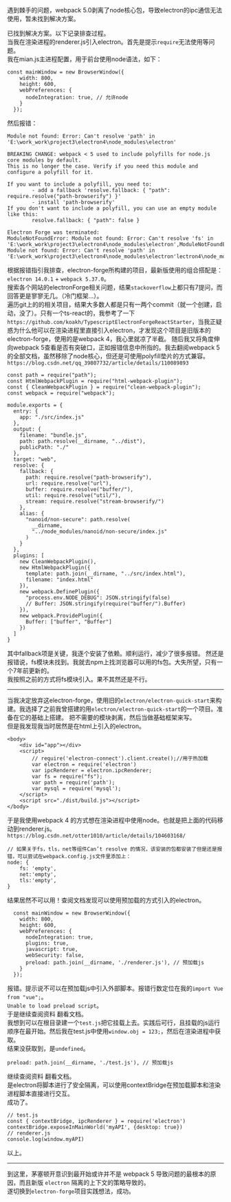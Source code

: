 遇到棘手的问题，webpack 5.0剥离了node核心包，导致electron的ipc通信无法使用，暂未找到解决方案。


已找到解决方案。以下记录排查过程。    
当我在渲染进程的renderer.js引入electron。首先是提示`require`无法使用等问题。    
我在mian.js主进程配置，用于前台使用node语法，如下：
```
const mainWindow = new BrowserWindow({
    width: 800,
    height: 600,
    webPreferences: {
      nodeIntegration: true, // 允许node
    }
  });
```
然后报错：
```
Module not found: Error: Can't resolve 'path' in 'E:\work_work\project3\electron4\node_modules\electron'

BREAKING CHANGE: webpack < 5 used to include polyfills for node.js core modules by default.
This is no longer the case. Verify if you need this module and configure a polyfill for it.

If you want to include a polyfill, you need to:
        - add a fallback 'resolve.fallback: { "path": require.resolve("path-browserify") }'
        - install 'path-browserify'
If you don't want to include a polyfill, you can use an empty module like this:
        resolve.fallback: { "path": false }

Electron Forge was terminated:
ModuleNotFoundError: Module not found: Error: Can't resolve 'fs' in 'E:\work_work\project3\electron4\node_modules\electron',ModuleNotFoundError: Module not found: Error: Can't resolve 'path' in 'E:\work_work\project3\electron4\node_modules\electron'lectron4\node_modules\electron'

```
根据报错指引我排查，electron-forge所构建的项目，最新版使用的组合搭配是：`electron 14.0.1` + `webpack 5.37.0`。    
搜索各个网站的electronForge相关问题，结果`stackoverflow`上都只有7提问，而回答更是寥寥无几。（冷门框架...）。   
遍历git上的的相关项目，结果大多数人都是只有一两个commit（就一个创建，启动，没了）。只有一个ts-react的，我参考了一下`https://github.com/koakh/TypescriptElectronForgeReactStarter`，当我正疑惑为什么他可以在渲染进程里直接引入electron，才发现这个项目是旧版本的electron-forge，使用的是webpack 4，我心里就凉了半截。
随后我又将角度伸向webpack 5查看是否有突破口，正如报错信息中所指的。我去翻阅webpack 5的全部文档，虽然移除了node核心，但还是可使用polyfill垫片的方式兼容。
`https://blog.csdn.net/qq_39807732/article/details/110089893`
```
const path = require("path");
const HtmlWebpackPlugin = require("html-webpack-plugin");
const { CleanWebpackPlugin } = require("clean-webpack-plugin");
const webpack = require("webpack");

module.exports = {
  entry: {
    app: "./src/index.js"
  },
  output: {
    filename: "bundle.js",
    path: path.resolve(__dirname, "../dist"),
    publicPath: "./"
  },
  target: "web",
  resolve: {
    fallback: {
      path: require.resolve("path-browserify"),
      url: require.resolve("url"),
      buffer: require.resolve("buffer/"),
      util: require.resolve("util/"),
      stream: require.resolve("stream-browserify/")
    },
    alias: {
      "nanoid/non-secure": path.resolve(
        __dirname,
        "../node_modules/nanoid/non-secure/index.js"
      )
    }
  },
  plugins: [
    new CleanWebpackPlugin(),
    new HtmlWebpackPlugin({
      template: path.join(__dirname, "../src/index.html"),
      filename: "index.html"
    }),
    new webpack.DefinePlugin({
      "process.env.NODE_DEBUG": JSON.stringify(false)
      // Buffer: JSON.stringify(require("buffer/").Buffer)
    }),
    new webpack.ProvidePlugin({
      Buffer: ["buffer", "Buffer"]
    })
  ]
}
```
其中fallback项是关键，我逐个安装了依赖。顺利运行，减少了很多报错。
然还是报错说，fs模块未找到。我就去npm上找浏览器可以用的fs包。大失所望，只有一个7年前更新的。   
我按照之前的方式将fs模块引入。果不其然还是不行。     

---

当我决定放弃这electron-forge，使用旧的`electron/electron-quick-start`来构建。我选择了之前我曾搭建的用`electron/electron-quick-start`的一个项目。准备在它的基础上搭建。
把不需要的模块剥离，然后当做基础框架来写。   
但是我发现我当时居然是在html上引入的electron。
```
<body>
    <div id="app"></div>
    <script>
        // require('electron-connect').client.create();//用于热加载
        var electron = require('electron')
        var ipcRenderer = electron.ipcRenderer;
        var fs = require("fs");
        var path = require('path');
        var mysql = require('mysql');
    </script>
    <script src="./dist/build.js"></script>
</body>
```
于是我使用webpack 4 的方式想在渲染进程中使用node。也就是把上面的代码移动到renderer.js。
`https://blog.csdn.net/otter1010/article/details/104603168/`
```
// 如果关于fs，tls，net等组件Can’t resolve 的情况，该安装的包都安装了但是还是报错，可以尝试在webpack.config.js文件里添加上：
node: {
	fs: 'empty',
	net:'empty',
	tls:'empty',
}
```
结果居然不可以用！查阅文档发现可以使用预加载的方式引入的electron。
```
  const mainWindow = new BrowserWindow({
    width: 800,
    height: 600,
    webPreferences: {
      nodeIntegration: true,
      plugins: true,
      javascript: true,
      webSecurity: false,
      preload: path.join(__dirname, './renderer.js'), // 预加载js
    }
  });
```
报错。提示说不可以在预加载js中引入外部脚本。报错行数定位在我的`import Vue from "vue";`。   
`Unable to load preload script`。   
于是继续查阅资料 翻看文档。   
我想到可以在根目录建一个`test.js`把它挂载上去。实践后可行，且挂载的js运行顺序在最开始。然后我在test.js中使用`window.obj = 123;`，然后在渲染进程中获取。   
结果没获取到，是`undefined`。   
```
preload: path.join(__dirname, './test.js'), // 预加载js
```
继续查阅资料 翻看文档。   
是electron将脚本进行了安全隔离，可以使用contextBridge在预加载脚本和渲染进程脚本直接进行交互。   
成功了。
```
// test.js
const { contextBridge, ipcRenderer } = require('electron')
contextBridge.exposeInMainWorld('myAPI', {desktop: true})
// renderer.js
console.log(window.myAPI)
```
以上。

---

到这里，茅塞顿开意识到最开始或许并不是 webpack 5 导致问题的最根本的原因，而且新版 `electron` 隔离的上下文的策略导致的。   
遂切换到`electron-forge`项目实践想法，成功。